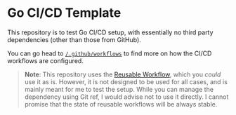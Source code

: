 # Go CI/CD Template

This repository is to test Go CI/CD setup, with essentially no third party
dependencies (other than those from GitHub).

You can go head to [`/.github/workflows`](/.github/workflows) to find more on
how the CI/CD workflows are configured.

> **Note**: This repository uses the [Reusable Workflow](https://docs.github.com/en/actions/using-workflows/reusing-workflows),
> which you _could_ use it as is. However, it is not designed to be used for all
> cases, and is mainly meant for me to test the setup. While you can manage the
> dependency using Git ref, I would advise not to use it directly. I cannot
> promise that the state of reusable workflows will be always stable.
